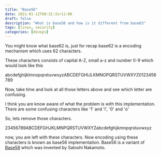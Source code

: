 ```yaml
---
title: "Base56"
date: 2021-01-12T08:31:31+11:00
draft: false
description: "What is base56 and how is it different from base63"
tags: [linux, security]
categories: [devops]
---
```


You might know what base62 is, just for recap base62 is a encoding mechanism which uses 62 characters.

These characters consists of capital A-Z, small a-z and number 0-9 which would look like this

abcdefghijklmnopqrstuvwxyzABCDEFGHIJLKMNOPQRSTUVWXYZ0123456789

Now, take time and look at all those letters above and see which letter are confusing. 

I think you are know aware of what the problem is with this implementation. There are some confusing characters like '1' and 'l', '0' and 'o'

So, lets remove those characters.

23456789ABCDEFGHJKLMNPQRSTUVWXYZabcdefghijkmnpqrstuvwxyz

now, you are left with these characters. Now encoding using these characters is known as base56 implementation. Base56 is a variant of [Base58](https://en.wikipedia.org/wiki/Binary-to-text_encoding) which was invented by Satoshi Nakamoto.